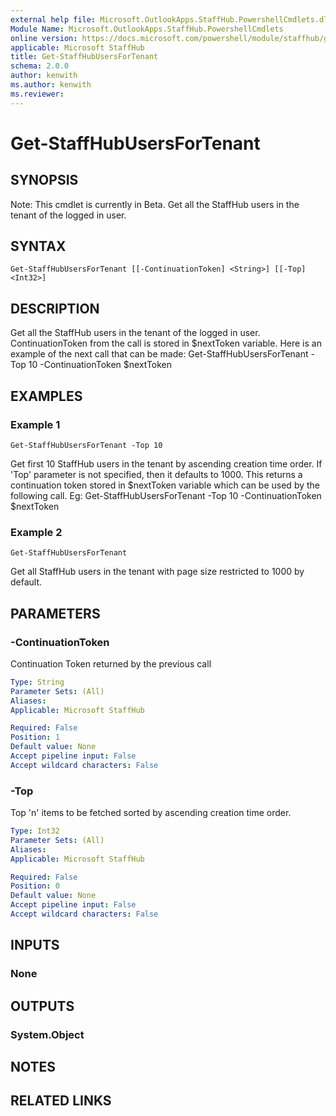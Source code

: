 ```yaml
---
external help file: Microsoft.OutlookApps.StaffHub.PowershellCmdlets.dll-Help.xml
Module Name: Microsoft.OutlookApps.StaffHub.PowershellCmdlets
online version: https://docs.microsoft.com/powershell/module/staffhub/get-staffhubusersfortenant
applicable: Microsoft StaffHub
title: Get-StaffHubUsersForTenant
schema: 2.0.0
author: kenwith
ms.author: kenwith
ms.reviewer:
---
```


# Get-StaffHubUsersForTenant

## SYNOPSIS
Note: This cmdlet is currently in Beta.
Get all the StaffHub users in the tenant of the logged in user.

## SYNTAX

```
Get-StaffHubUsersForTenant [[-ContinuationToken] <String>] [[-Top] <Int32>]
```

## DESCRIPTION
Get all the StaffHub users in the tenant of the logged in user.
ContinuationToken from the call is stored in $nextToken variable.
Here is an example of the next call that can be made: Get-StaffHubUsersForTenant -Top 10 -ContinuationToken $nextToken

## EXAMPLES

### Example 1
```
Get-StaffHubUsersForTenant -Top 10
```

Get first 10 StaffHub users in the tenant by ascending creation time order.
If 'Top' parameter is not specified, then it defaults to 1000.
This returns a continuation token stored in $nextToken variable which can be used by the following call.
Eg: Get-StaffHubUsersForTenant -Top 10 -ContinuationToken $nextToken

### Example 2
```
Get-StaffHubUsersForTenant
```

Get all StaffHub users in the tenant with page size restricted to 1000 by default.

## PARAMETERS

### -ContinuationToken
Continuation Token returned by the previous call

```yaml
Type: String
Parameter Sets: (All)
Aliases:
Applicable: Microsoft StaffHub

Required: False
Position: 1
Default value: None
Accept pipeline input: False
Accept wildcard characters: False
```

### -Top
Top 'n' items to be fetched sorted by ascending creation time order.

```yaml
Type: Int32
Parameter Sets: (All)
Aliases:
Applicable: Microsoft StaffHub

Required: False
Position: 0
Default value: None
Accept pipeline input: False
Accept wildcard characters: False
```

## INPUTS

### None


## OUTPUTS

### System.Object

## NOTES

## RELATED LINKS
